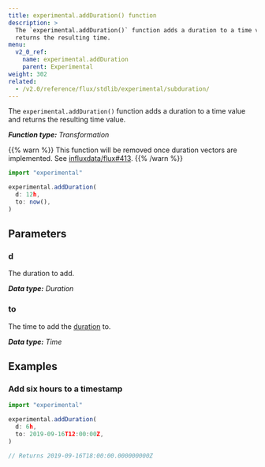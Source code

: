 ```yaml
---
title: experimental.addDuration() function
description: >
  The `experimental.addDuration()` function adds a duration to a time value and
  returns the resulting time.
menu:
  v2_0_ref:
    name: experimental.addDuration
    parent: Experimental
weight: 302
related:
  - /v2.0/reference/flux/stdlib/experimental/subduration/
---
```


The `experimental.addDuration()` function adds a duration to a time value and
returns the resulting time value.

_**Function type:** Transformation_

{{% warn %}}
This function will be removed once duration vectors are implemented.
See [influxdata/flux#413](https://github.com/influxdata/flux/issues/413).
{{% /warn %}}

```js
import "experimental"

experimental.addDuration(
  d: 12h,
  to: now(),
)
```

## Parameters

### d
The duration to add.

_**Data type:** Duration_

### to
The time to add the [duration](#d) to.

_**Data type:** Time_

## Examples

### Add six hours to a timestamp
```js
import "experimental"

experimental.addDuration(
  d: 6h,
  to: 2019-09-16T12:00:00Z,
)

// Returns 2019-09-16T18:00:00.000000000Z
```
